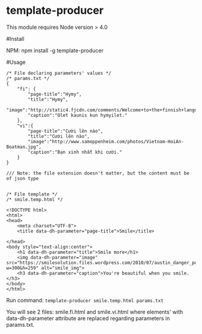 # template-producer 

This module requires Node version > 4.0

#Install

NPM: npm install -g template-producer

#Usage

```
/* File declaring parameters' values */
/* params.txt */
{
	"fi": {
		"page-title":"Hymy",
		"title":"Hymy",
		"image":"http://static4.fjcdn.com/comments/Welcome+to+the+finnish+language+we+hope+you+wont+enjoy+_430d35ecaaedd0521e553557ca0be1c9.png",
		"caption":"Olet kaunis kun hymyilet."
	},
	"vi":{
		"page-title":"Cười lên nào",
		"title":"Cười lên nào",
		"image":"http://www.samoppenheim.com/photos/Vietnam-HoiAn-Boatman.jpg",
		"caption":"Bạn xinh nhất khi cười."
	}
}

/// Note: the file extension doesn't matter, but the content must be of json type


/* File template */
/* smile.temp.html */

<!DOCTYPE html>
<html>
<head>
	<meta charset="UTF-8">
	<title data-dh-parameter="page-title">Smile</title>

</head>
<body style="text-align:center">
	<h1 data-dh-parameter="title">Smile more</h1>
	<img data-dh-parameter="image" src="https://smilesolution.files.wordpress.com/2010/07/austin_danger_powers_mike_myers.jpg?w=300&h=259" alt="smile_img">
	<h3 data-dh-parameter="caption">You're beautiful when you smile.</h3>
</body>
</html>
```

Run command: `template-producer smile.temp.html params.txt`

You will see 2 files: smile.fi.html and smile.vi.html where elements' with data-dh-parameter attribute are replaced regarding parameters in params.txt.